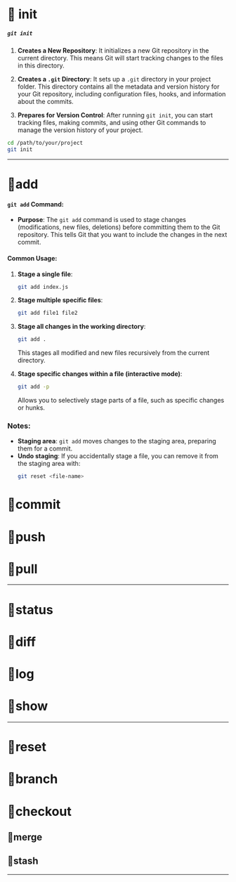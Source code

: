 # 🔸 init
##### `git init` 
1. **Creates a New Repository**: It initializes a new Git repository in the current directory. This means Git will start tracking changes to the files in this directory.

2. **Creates a `.git` Directory**: It sets up a `.git` directory in your project folder. This directory contains all the metadata and version history for your Git repository, including configuration files, hooks, and information about the commits.

3. **Prepares for Version Control**: After running `git init`, you can start tracking files, making commits, and using other Git commands to manage the version history of your project.

```bash
cd /path/to/your/project
git init
```

---

# 🔸add
#### `git add` Command:
- **Purpose**: The `git add` command is used to stage changes (modifications, new files, deletions) before committing them to the Git repository. This tells Git that you want to include the changes in the next commit.
  
#### Common Usage:
1. **Stage a single file**:
   ```bash
   git add index.js
   ```

2. **Stage multiple specific files**:
   ```bash
   git add file1 file2
   ```

3. **Stage all changes in the working directory**:
   ```bash
   git add .
   ```
   This stages all modified and new files recursively from the current directory.

4. **Stage specific changes within a file (interactive mode)**:
   ```bash
   git add -p
   ```
   Allows you to selectively stage parts of a file, such as specific changes or hunks.

### Notes:
- **Staging area**: `git add` moves changes to the staging area, preparing them for a commit.
- **Undo staging**: If you accidentally stage a file, you can remove it from the staging area with:
   ```bash
   git reset <file-name>
   ```

# 🔸commit
# 🔸push
# 🔸pull
---
# 🔸status
# 🔸diff
# 🔸log

# 🔸show
---
# 🔸reset
# 🔸branch
# 🔸checkout
## 🔸merge
## 🔸stash
---


